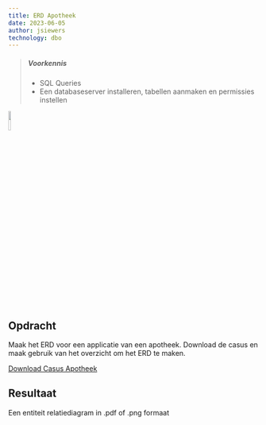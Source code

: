 ```yaml
---
title: ERD Apotheek
date: 2023-06-05
author: jsiewers
technology: dbo
---
```


> ##### Voorkennis
> * SQL Queries
> * Een databaseserver installeren, tabellen aanmaken en permissies instellen

<img src="{{ '/_assets/themas/diagram.png'  }}" style="width:10%;">

## Opdracht
Maak het ERD voor een applicatie van een apotheek. Download de casus en maak gebruik van het overzicht om het ERD te maken.

[Download Casus Apotheek](https://static.edutorial.nl/dbo/apotheek.pdf)

## Resultaat
Een entiteit relatiediagram in .pdf of .png formaat
